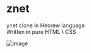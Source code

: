 # znet
ynet clone in Hebrew language <br />
Written in pure HTML \ CSS

![image](https://user-images.githubusercontent.com/71400526/149532540-71219d12-09b6-4ff3-bf5b-9f3b90d18732.png)
